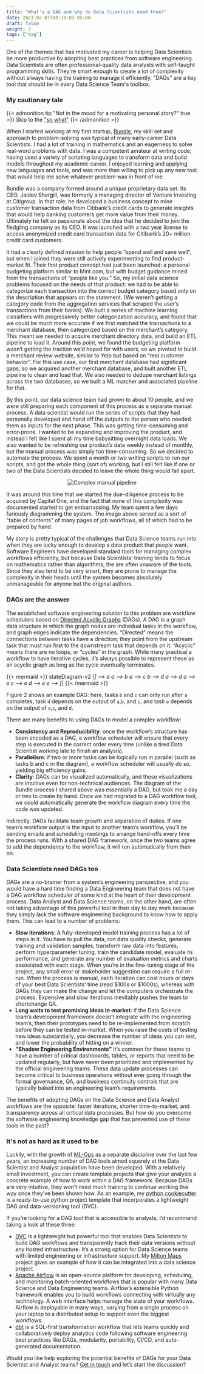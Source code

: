 ```yaml
---
title: "What's a DAG and why do Data Scientists need them?"
date: 2023-02-07T08:18:03-05:00
draft: false
weight: 3
tags: ["dag"]
---
```


One of the themes that has motivated my career is helping Data Scientists be more productive by adopting best practices
from software engineering.  Data Scientists are often professional-quality data analysts with self-taught programming
skills.  They're smart enough to create a lot of complexity without always having the training to manage it efficiently. "DAGs"
are a key tool that should be in every Data Science Team's toolbox.

### My cautionary tale

{{< admonition tip "Not in the mood for a motivating personal story?" true >}}
Skip to the ["so what"](#dag-answer)
{{< /admonition >}}

When I started working at my first startup, [Bundle](https://techcrunch.com/2012/11/30/capital-one-acquires-bundle-a-data-driven-local-business-directory/), my skill set and approach to problem-solving was typical of
many early-career Data Scientists.  I had a lot of training in mathematics and an eagerness to solve real-word
problems with data. I was a competent amateur at writing code, having used a variety of scripting languages to
transform data and build models throughout my academic career.  I enjoyed learning and applying new languages
and tools, and was more than willing to pick up any new tool that would help me solve whatever problem was in
front of me.

Bundle was a company formed around a unique proprietary data set. Its CEO, Jaidev Shergill, was formerly a
managing director of Venture Investing at Citigroup. In that role, he developed a business concept to mine
customer transaction data from Citibank’s credit cards to generate insights that would help banking customers get
more value from their money.  Ultimately he felt so passionate about the idea that he decided to join the fledgling
company as its CEO.   It was launched with a two year license to access anonymized credit card transaction data
for Citibank’s 20+ million  credit card customers.

It had a clearly defined mission to help people “spend well and save well”, but when I joined they were still
actively experimenting to find product-market fit.  Their first product concept had just been launched: a personal
budgeting platform similar to Mint.com, but with budget guidance mined from the transactions of “people like you.”
So, my initial data science problems focused on the needs of that product: we had to be able to categorize each
transaction into the correct budget category based only on the description that appears on the statement. (We
weren’t getting a category code from the aggregation services that scraped the user’s transactions from
their banks).  We built a series of machine learning classifiers with progressively better categorization
accuracy, and found that we could be much more accurate if we first matched the transactions to a merchant
database, then categorized based on the merchant’s category.  This meant we needed to acquire merchant directory
data, and build an ETL pipeline to load it.  Around this point, we found the budgeting platform wasn’t getting
the traction we’d hoped for with users, so we pivoted to build a merchant review website, similar to Yelp but
based on “real customer behavior”.  For this use case, our first merchant database had significant gaps, so we
acquired another merchant database, and built another ETL pipeline to clean and load that.  We also needed to
dedupe merchant listings across the two databases, so we built a ML matcher and associated pipeline for that.

By this point, our data science team had grown to about 10 people, and we were still preparing each component
of this process as a separate manual process.  A data scientist would run the series of scripts that they had
personally developed and hand off the outputs to the person who needed them as inputs for the next phase.  This
was getting time-consuming and error-prone.  I wanted to be expanding and improving the product, and instead I
felt like I spent all my time babysitting overnight data loads.  We also wanted to be refreshing our product’s
data weekly instead of monthly, but the manual process was simply too time-consuming.  So we decided to automate
the process.  We spent a month or two writing scripts to run our scripts, and got the whole thing (sort of)
working, but I still felt like if one or two of the Data Scientists decided to leave the whole thing would fall
apart.

<center><img src="/images/Bundle Pipeline overview.png" alt="Complex manual pipeline"></center>

It was around this time that we started the due-diligence process to be acquired by Capital One, and the fact
that none of this complexity was documented started to get embarrassing.  My team spent a few days furiously
diagramming the system.  The image above served as a sort of “table of contents” of many pages of job
workflows, all of which had to be prepared by hand.

My story is pretty typical of the challenges that Data Science teams run into when they are lucky enough
to develop a data product that people want.  Software Engineers have developed standard tools for managing
complex workflows efficiently, but because Data Scientists’ training tends to focus on mathematics rather than
algorithms, the are often unaware of the tools.  Since they also tend to be very smart, they are prone to manage
the complexity in their heads until the system becomes absolutely unmanageable for anyone but the original authors.

### <a name="dag-answer"></a> DAGs are the answer

The established software engineering solution to this problem are workflow schedulers based on [Directed
Acyclic Graphs](https://en.wikipedia.org/wiki/Directed_acyclic_graph) (DAGs). A DAG is a graph data structure in which the graph nodes are individual tasks in the
workflow, and graph edges indicate the dependencies. “Directed” means the connections between tasks have a
direction; they point from the upstream task that must run first to the downstream task that depends on it.
“Acyclic” means there are no loops, or “cycles” in the graph.  While many practical a workflow to have
iterative cycles, it’s always possible to represent these as an acyclic graph as long as the cycle eventually
terminates.

{{< mermaid >}}
stateDiagram-v2
[*] --> a
a --> b
a --> c
b --> d
a --> d
a --> e
c --> e
d --> e
e --> [*]
{{< /mermaid >}}

Figure 2 shows an example DAG: here, tasks `b` and `c` can only run after `a` completes, task `d` depends on
the output of `a`,`b`, and `c`, and task `e` depends on the output of `a`,`c`, and `d`.

There are many benefits to using DAGs to model a complex workflow:

* **Consistency and Reproducibility**: once the workflow’s structure has been encoded as a DAG, a workflow
  scheduler will ensure that every step is executed in the correct order every time (unlike a tired Data Scientist
  working late to finish an analysis).
* **Parallelism**: if two or more tasks can be logically run in parallel (such as tasks b and c in the diagram),
  a workflow scheduler will usually do so, yielding big efficiency gains.
* **Clarity**: DAGs can be visualized automatically, and these visualizations are intuitive even for
  non-technical audiences.  The diagram of the Bundle process I shared above was essentially a DAG, but took me a
  day or two to create by hand.  Once we had migrated to a DAG workflow tool, we could automatically generate the
  workflow diagram every time the code was updated.

Indirectly, DAGs facilitate team growth and separation of duties.  If one team’s workflow output is the input to
another team’s workflow, you’ll be sending emails and scheduling meetings to arrange hand-offs every time the
process runs.  With a shared DAG framework, once the two teams agree to add the dependency to the workflow, it will
run automatically from then on.

### Data Scientists need DAGs too

DAGs are a no-brainer from a system’s engineering perspective, and you would have a hard time finding a Data
Engineering team that does not have a DAG workflow scheduler of some kind at the heart of their development
process.  Data Analyst and Data Science teams, on the other hand, are often not taking advantage of this powerful
tool in their day to day work because they simply lack the software engineering background to know how to apply
them.  This can lead to a number of problems:

* **Slow iterations**: A fully-developed model training process has a lot of steps in it.  You have to pull the data, run data quality checks, generate training and validation samples, transform raw data into features, perform hyperparameter tuning, train the candidate model, evaluate its performance, and generate any number of evaluation metrics and charts associated with each stage.  When you’re in the fine-tuning stage of the project, any small error or stakeholder suggestion can require a full re-run.  When the process is manual, each iteration can cost hours or days of your best Data Scientists’ time (read $100s or $1000s), whereas with DAGs they can make the change and let the computers orchestrate the process.  Expensive and slow iterations inevitably pushes the team to shortchange QA.
* **Long waits to test promising ideas in-market**: if the Data Science team’s development framework doesn’t integrate with the engineering team’s, then their prototypes need to be re-implemented from scratch before they can be tested in-market.  When you raise the costs of testing new ideas substantially, you decrease the number of ideas you can test, and lower the probability of hitting on a winner.
* **"Shadow Engineering Environments”** it’s common for these teams to have a number of critical dashboards, tables, or reports that need to be updated regularly, but have never been prioritized and implemented by the official engineering teams.  These data update processes can become critical to business operations without ever going through the formal governance, QA, and business continuity controls that are typically baked into an engineering team’s requirements.

The benefits of adopting DAGs on the Data Science and Data Analyst workflows are the opposite: faster iterations,
shorter time-to-market, and transparency across all critical data processes.  But how do you overcome the software
engineering knowledge gap that has prevented use of these tools in the past?

### It's not as hard as it used to be

Luckily, with the growth of [ML-Ops](https://en.wikipedia.org/wiki/MLOps) as a separate discipline over the last few years, an increasing number of
DAG tools aimed squarely at the Data Scientist and Analyst population have been developed.  With a relatively
small investment, you can create template projects that give your analysts a concrete example of how to work
within a DAG framework.  Because DAGs are very intuitive, they won’t need much training to continue working this
way once they’ve been shown how.  As an example, my [python cookiecutter](https://github.com/ahasha/cookiecutter-pypackage) is a ready-to-use python project template
that incorporates a lightweight DAG and data-versioning tool (DVC).

If you’re looking for a DAG tool that is accessible to analysts, I’d recommend taking a look at these three:

* [DVC](https://dvc.org/doc) is a lightweight but powerful tool that enables Data Scientists to build DAG workflows and transparently track their data versions without any hosted infrastructure.  It’s a strong option for Data Science teams with limited engineering or infrastructure support.  My [Milton Maps](https://miltonmaps.hashadatascience.com/) project gives an example of how it can be integrated into a data science project.
* [Apache Airflow](https://airflow.apache.org/docs/apache-airflow/stable/) is an open-source platform for developing, scheduling, and monitoring batch-oriented workflows that is popular with many Data Science and Data Engineering teams. Airflow’s extensible Python framework enables you to build workflows connecting with virtually any technology. A web interface helps manage the state of your workflows. Airflow is deployable in many ways, varying from a single process on your laptop to a distributed setup to support even the biggest workflows.
* [dbt](https://www.getdbt.com/blog/on-dags-hierarchies-and-ides/) is a SQL-first transformation workflow that lets teams quickly and collaboratively deploy analytics code following software engineering best practices like DAGs, modularity, portability, CI/CD, and auto-generated documentation.

Would you like help exploring the potential benefits of DAGs for your Data Scientist and Analyst teams?  [Get in touch](https://forms.gle/ocDywDpj3HAy87Pc8) and let’s start the discussion?
